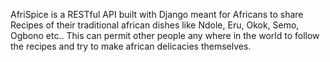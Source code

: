 AfriSpice is a RESTful API built with Django meant for Africans to share Recipes of their traditional african dishes like Ndole, Eru, Okok, Semo, Ogbono etc.. This can permit other people any where in the world to follow the recipes and try to make african delicacies themselves.